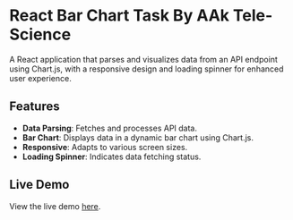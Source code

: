# React Bar Chart Task By AAk Tele-Science

A React application that parses and visualizes data from an API endpoint using Chart.js, with a responsive design and loading spinner for enhanced user experience.

## Features
- **Data Parsing**: Fetches and processes API data.
- **Bar Chart**: Displays data in a dynamic bar chart using Chart.js.
- **Responsive**: Adapts to various screen sizes.
- **Loading Spinner**: Indicates data fetching status.

## Live Demo
View the live demo [here](https://react-bar-chart-mu.vercel.app).
